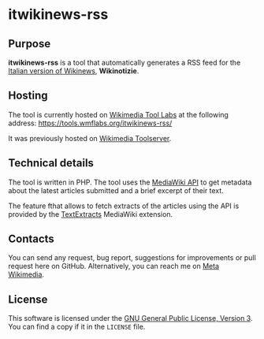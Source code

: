 # itwikinews-rss

## Purpose

**itwikinews-rss** is a tool that automatically generates a RSS feed for the [Italian version of Wikinews](https://it.wikinews.org/), **Wikinotizie**.

## Hosting

The tool is currently hosted on [Wikimedia Tool Labs](https://tools.wmflabs.org/) at the following address:
https://tools.wmflabs.org/itwikinews-rss/

It was previously hosted on [Wikimedia Toolserver](https://meta.wikimedia.org/wiki/Toolserver).

## Technical details

The tool is written in PHP.
The tool uses the [MediaWiki API](https://www.mediawiki.org/wiki/API:Main_page) to get metadata about the latest articles submitted and a brief excerpt of their text.

The feature fthat allows to fetch extracts of the articles using the API is provided by the [TextExtracts](https://www.mediawiki.org/wiki/Extension:TextExtracts) MediaWiki extension.

## Contacts

You can send any request, bug report, suggestions for improvements or pull request here on GitHub.
Alternatively, you can reach me on [Meta Wikimedia](https://meta.wikimedia.org/wiki/User:Pietrodn).

## License

This software is licensed under the [GNU General Public License, Version 3](https://www.gnu.org/licenses/gpl.html).
You can find a copy if it in the `LICENSE` file.
